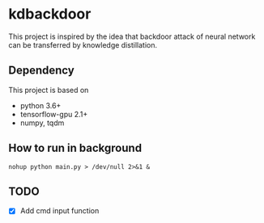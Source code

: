 # kdbackdoor
This project is inspired by the idea that backdoor attack of neural network can be transferred by knowledge distillation.

## Dependency
This project is based on 
* python 3.6+
* tensorflow-gpu 2.1+
* numpy, tqdm

## How to run in background
```shell
nohup python main.py > /dev/null 2>&1 &
```

## TODO

* [x] Add cmd input function

